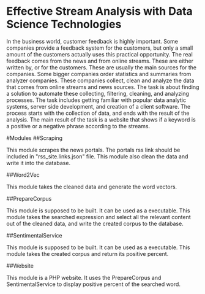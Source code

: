 # Effective Stream Analysis with Data Science Technologies

In the business world, customer feedback is highly important. Some companies provide a feedback system for the customers, but only a small amount of the customers actually uses this practical opportunity. The real feedback comes from the news and from online streams. These are either written by, or for the customers. These are usually the main sources for the companies. Some bigger companies order statistics and summaries from analyzer companies. These companies collect, clean and analyze the data that comes from online streams and news sources.
The task is about finding a solution to automate these collecting, filtering, cleaning, and analyzing processes. The task includes getting familiar with popular data analytic systems, server side development, and creation of a client software. The process starts with the collection of data, and ends with the result of the analysis. The main result of the task is a website that shows if a keyword is a positive or a negative phrase according to the streams. 


#Modules
##Scraping

This module scrapes the news portals. The portals rss link should be included in "rss_site.links.json" file. This module also clean the data and write it into the database.

##Word2Vec

This module takes the cleaned data and generate the word vectors.

##PrepareCorpus

This module is supposed to be built. It can be used as a executable. This module takes the searched expression and select all the relevant content out of the cleaned data, and write the created corpus to the database.

##SentimentalService

This module is supposed to be built. It can be used as a executable. This module takes the created corpus and return its positive percent.

##Website

This module is a PHP website. It uses the PrepareCorpus and SentimentalService to display positive percent of the searched word.
